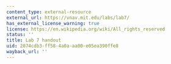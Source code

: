 ```yaml
---
content_type: external-resource
external_url: https://vnav.mit.edu/labs/lab7/
has_external_license_warning: true
license: https://en.wikipedia.org/wiki/All_rights_reserved
status: ''
title: Lab 7 handout
uid: 2074cdb3-ff58-4a0a-aa00-e05ea390ffe8
wayback_url: ''
---
```


